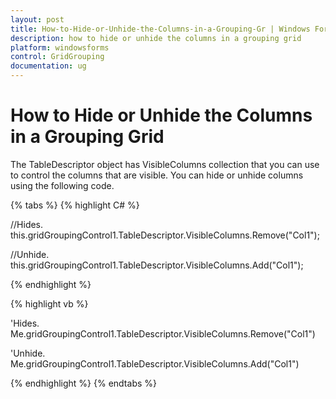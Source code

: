 ```yaml
---
layout: post
title: How-to-Hide-or-Unhide-the-Columns-in-a-Grouping-Gr | Windows Forms | Syncfusion
description: how to hide or unhide the columns in a grouping grid
platform: windowsforms
control: GridGrouping
documentation: ug
---
```


# How to Hide or Unhide the Columns in a Grouping Grid

The TableDescriptor object has VisibleColumns collection that you can use to control the columns that are visible. You can hide or unhide columns using the following code.

{% tabs %}
{% highlight C# %}

//Hides.
this.gridGroupingControl1.TableDescriptor.VisibleColumns.Remove("Col1");

//Unhide.
this.gridGroupingControl1.TableDescriptor.VisibleColumns.Add("Col1");

{% endhighlight %}

{% highlight vb %}

'Hides.
Me.gridGroupingControl1.TableDescriptor.VisibleColumns.Remove("Col1")

'Unhide.
Me.gridGroupingControl1.TableDescriptor.VisibleColumns.Add("Col1")

{% endhighlight %}
{% endtabs %}
